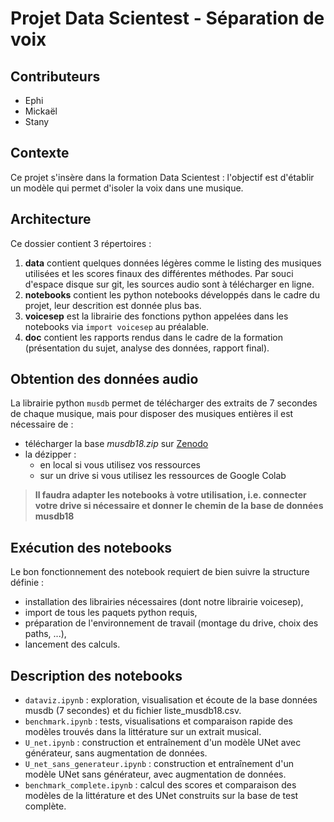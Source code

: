 # Projet Data Scientest - Séparation de voix #

## Contributeurs
* Ephi
* Mickaël
* Stany

## Contexte
Ce projet s'insère dans la formation Data Scientest : l'objectif est d'établir un modèle qui permet d'isoler la voix dans une musique.

## Architecture
Ce dossier contient 3 répertoires :
  1. **data** contient quelques données légères comme le listing des musiques utilisées et les scores finaux des différentes méthodes. Par souci d'espace disque sur git, les sources audio sont à télécharger en ligne.
  2. **notebooks** contient les python notebooks développés dans le cadre du projet, leur descrition est donnée plus bas.
  3. **voicesep** est la librairie des fonctions python appelées dans les notebooks via ```import voicesep``` au préalable.
  4. **doc** contient les rapports rendus dans le cadre de la formation (présentation du sujet, analyse des données, rapport final).

## Obtention des données audio
La librairie python ```musdb``` permet de télécharger des extraits de 7 secondes de chaque musique, mais pour disposer des musiques entières il est nécessaire de :
* télécharger la base _musdb18.zip_ sur [Zenodo](https://zenodo.org/record/1117372)
* la dézipper :
    * en local si vous utilisez vos ressources
    * sur un drive si vous utilisez les ressources de Google Colab
> **Il faudra adapter les notebooks à votre utilisation, i.e. connecter votre drive si nécessaire et donner le chemin de la base de données musdb18**
 
## Exécution des notebooks
Le bon fonctionnement des notebook requiert de bien suivre la structure définie :
* installation des librairies nécessaires (dont notre librairie voicesep),
* import de tous les paquets python requis,
* préparation de l'environnement de travail (montage du drive, choix des paths, ...),
* lancement des calculs.

## Description des notebooks
* `dataviz.ipynb` : exploration, visualisation et écoute de la base données musdb (7 secondes) et du fichier liste_musdb18.csv.
* `benchmark.ipynb` : tests, visualisations et comparaison rapide des modèles trouvés dans la littérature sur un extrait musical.
* `U_net.ipynb` : construction et entraînement d'un modèle UNet avec générateur, sans augmentation de données.
* `U_net_sans_generateur.ipynb` : construction et entraînement d'un modèle UNet sans générateur, avec augmentation de données.
* `benchmark_complete.ipynb` : calcul des scores et comparaison des modèles de la littérature et des UNet construits sur la base de test complète.
